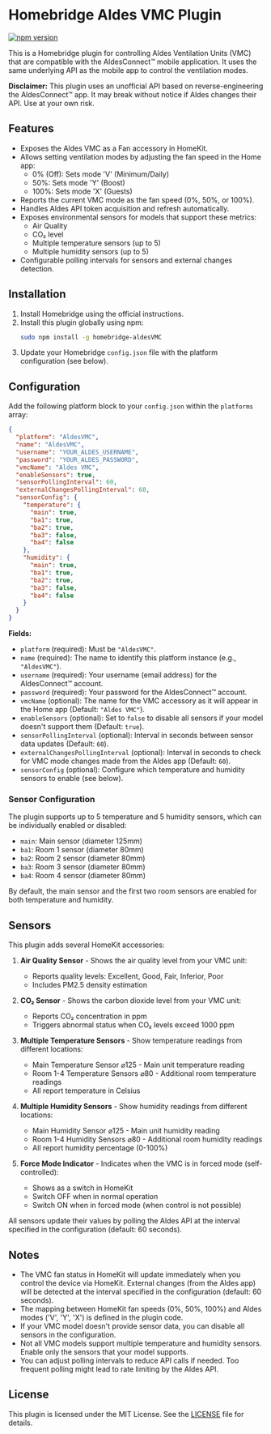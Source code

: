 # Homebridge Aldes VMC Plugin

[![npm version](https://badge.fury.io/js/homebridge-aldesVMC.svg)](https://badge.fury.io/js/homebridge-aldesVMC)

This is a Homebridge plugin for controlling Aldes Ventilation Units (VMC) that are compatible with the AldesConnect™ mobile application. It uses the same underlying API as the mobile app to control the ventilation modes.

**Disclaimer:** This plugin uses an unofficial API based on reverse-engineering the AldesConnect™ app. It may break without notice if Aldes changes their API. Use at your own risk.

## Features

*   Exposes the Aldes VMC as a Fan accessory in HomeKit.
*   Allows setting ventilation modes by adjusting the fan speed in the Home app:
    *   0% (Off): Sets mode 'V' (Minimum/Daily)
    *   50%: Sets mode 'Y' (Boost)
    *   100%: Sets mode 'X' (Guests)
*   Reports the current VMC mode as the fan speed (0%, 50%, or 100%).
*   Handles Aldes API token acquisition and refresh automatically.
*   Exposes environmental sensors for models that support these metrics:
    *   Air Quality
    *   CO₂ level
    *   Multiple temperature sensors (up to 5)
    *   Multiple humidity sensors (up to 5)
*   Configurable polling intervals for sensors and external changes detection.

## Installation

1.  Install Homebridge using the official instructions.
2.  Install this plugin globally using npm:
    ```bash
    sudo npm install -g homebridge-aldesVMC
    ```
3.  Update your Homebridge `config.json` file with the platform configuration (see below).

## Configuration

Add the following platform block to your `config.json` within the `platforms` array:

```json
{
  "platform": "AldesVMC",
  "name": "AldesVMC",
  "username": "YOUR_ALDES_USERNAME",
  "password": "YOUR_ALDES_PASSWORD",
  "vmcName": "Aldes VMC",
  "enableSensors": true,
  "sensorPollingInterval": 60,
  "externalChangesPollingInterval": 60,
  "sensorConfig": {
    "temperature": {
      "main": true,
      "ba1": true,
      "ba2": true,
      "ba3": false,
      "ba4": false
    },
    "humidity": {
      "main": true,
      "ba1": true,
      "ba2": true,
      "ba3": false,
      "ba4": false
    }
  }
}
```

**Fields:**

*   `platform` (required): Must be `"AldesVMC"`.
*   `name` (required): The name to identify this platform instance (e.g., `"AldesVMC"`).
*   `username` (required): Your username (email address) for the AldesConnect™ account.
*   `password` (required): Your password for the AldesConnect™ account.
*   `vmcName` (optional): The name for the VMC accessory as it will appear in the Home app (Default: `"Aldes VMC"`).
*   `enableSensors` (optional): Set to `false` to disable all sensors if your model doesn't support them (Default: `true`).
*   `sensorPollingInterval` (optional): Interval in seconds between sensor data updates (Default: `60`).
*   `externalChangesPollingInterval` (optional): Interval in seconds to check for VMC mode changes made from the Aldes app (Default: `60`).
*   `sensorConfig` (optional): Configure which temperature and humidity sensors to enable (see below).

### Sensor Configuration

The plugin supports up to 5 temperature and 5 humidity sensors, which can be individually enabled or disabled:

* `main`: Main sensor (diameter 125mm)
* `ba1`: Room 1 sensor (diameter 80mm)
* `ba2`: Room 2 sensor (diameter 80mm)
* `ba3`: Room 3 sensor (diameter 80mm)
* `ba4`: Room 4 sensor (diameter 80mm)

By default, the main sensor and the first two room sensors are enabled for both temperature and humidity.

## Sensors

This plugin adds several HomeKit accessories:

1. **Air Quality Sensor** - Shows the air quality level from your VMC unit:
   * Reports quality levels: Excellent, Good, Fair, Inferior, Poor
   * Includes PM2.5 density estimation

2. **CO₂ Sensor** - Shows the carbon dioxide level from your VMC unit:
   * Reports CO₂ concentration in ppm
   * Triggers abnormal status when CO₂ levels exceed 1000 ppm

3. **Multiple Temperature Sensors** - Show temperature readings from different locations:
   * Main Temperature Sensor ⌀125 - Main unit temperature reading
   * Room 1-4 Temperature Sensors ⌀80 - Additional room temperature readings
   * All report temperature in Celsius

4. **Multiple Humidity Sensors** - Show humidity readings from different locations:
   * Main Humidity Sensor ⌀125 - Main unit humidity reading
   * Room 1-4 Humidity Sensors ⌀80 - Additional room humidity readings
   * All report humidity percentage (0-100%)

5. **Force Mode Indicator** - Indicates when the VMC is in forced mode (self-controlled):
   * Shows as a switch in HomeKit
   * Switch OFF when in normal operation
   * Switch ON when in forced mode (when control is not possible)

All sensors update their values by polling the Aldes API at the interval specified in the configuration (default: 60 seconds).

## Notes

*   The VMC fan status in HomeKit will update immediately when you control the device via HomeKit. External changes (from the Aldes app) will be detected at the interval specified in the configuration (default: 60 seconds).
*   The mapping between HomeKit fan speeds (0%, 50%, 100%) and Aldes modes ('V', 'Y', 'X') is defined in the plugin code.
*   If your VMC model doesn't provide sensor data, you can disable all sensors in the configuration.
*   Not all VMC models support multiple temperature and humidity sensors. Enable only the sensors that your model supports.
*   You can adjust polling intervals to reduce API calls if needed. Too frequent polling might lead to rate limiting by the Aldes API.

## License

This plugin is licensed under the MIT License. See the [LICENSE](LICENSE) file for details.